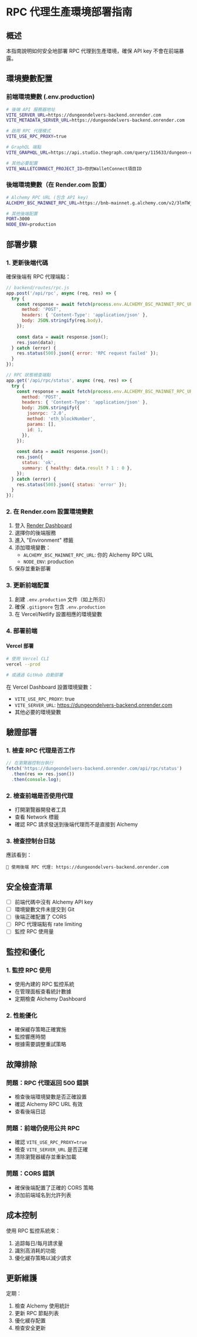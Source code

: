 # RPC 代理生產環境部署指南

## 概述
本指南說明如何安全地部署 RPC 代理到生產環境，確保 API key 不會在前端暴露。

## 環境變數配置

### 前端環境變數 (.env.production)
```bash
# 後端 API 服務器地址
VITE_SERVER_URL=https://dungeondelvers-backend.onrender.com
VITE_METADATA_SERVER_URL=https://dungeondelvers-backend.onrender.com

# 啟用 RPC 代理模式
VITE_USE_RPC_PROXY=true

# GraphQL 端點
VITE_GRAPHQL_URL=https://api.studio.thegraph.com/query/115633/dungeon-delvers/v2.0.2

# 其他必要配置
VITE_WALLETCONNECT_PROJECT_ID=你的WalletConnect項目ID
```

### 後端環境變數（在 Render.com 設置）
```bash
# Alchemy RPC URL (包含 API key)
ALCHEMY_BSC_MAINNET_RPC_URL=https://bnb-mainnet.g.alchemy.com/v2/3lmTWjUVbFylAurhdU-rSUefTC-P4tKf

# 其他後端配置
PORT=3000
NODE_ENV=production
```

## 部署步驟

### 1. 更新後端代碼
確保後端有 RPC 代理端點：

```javascript
// backend/routes/rpc.js
app.post('/api/rpc', async (req, res) => {
  try {
    const response = await fetch(process.env.ALCHEMY_BSC_MAINNET_RPC_URL, {
      method: 'POST',
      headers: { 'Content-Type': 'application/json' },
      body: JSON.stringify(req.body),
    });
    
    const data = await response.json();
    res.json(data);
  } catch (error) {
    res.status(500).json({ error: 'RPC request failed' });
  }
});

// RPC 狀態檢查端點
app.get('/api/rpc/status', async (req, res) => {
  try {
    const response = await fetch(process.env.ALCHEMY_BSC_MAINNET_RPC_URL, {
      method: 'POST',
      headers: { 'Content-Type': 'application/json' },
      body: JSON.stringify({
        jsonrpc: '2.0',
        method: 'eth_blockNumber',
        params: [],
        id: 1,
      }),
    });
    
    const data = await response.json();
    res.json({
      status: 'ok',
      summary: { healthy: data.result ? 1 : 0 },
    });
  } catch (error) {
    res.status(500).json({ status: 'error' });
  }
});
```

### 2. 在 Render.com 設置環境變數

1. 登入 [Render Dashboard](https://dashboard.render.com/)
2. 選擇你的後端服務
3. 進入 "Environment" 標籤
4. 添加環境變數：
   - `ALCHEMY_BSC_MAINNET_RPC_URL`: 你的 Alchemy RPC URL
   - `NODE_ENV`: production
5. 保存並重新部署

### 3. 更新前端配置

1. 創建 `.env.production` 文件（如上所示）
2. 確保 `.gitignore` 包含 `.env.production`
3. 在 Vercel/Netlify 設置相應的環境變數

### 4. 部署前端

#### Vercel 部署
```bash
# 使用 Vercel CLI
vercel --prod

# 或通過 GitHub 自動部署
```

在 Vercel Dashboard 設置環境變數：
- `VITE_USE_RPC_PROXY`: true
- `VITE_SERVER_URL`: https://dungeondelvers-backend.onrender.com
- 其他必要的環境變數

## 驗證部署

### 1. 檢查 RPC 代理是否工作
```javascript
// 在瀏覽器控制台執行
fetch('https://dungeondelvers-backend.onrender.com/api/rpc/status')
  .then(res => res.json())
  .then(console.log);
```

### 2. 檢查前端是否使用代理
- 打開瀏覽器開發者工具
- 查看 Network 標籤
- 確認 RPC 請求發送到後端代理而不是直接到 Alchemy

### 3. 檢查控制台日誌
應該看到：
```
🔄 使用後端 RPC 代理: https://dungeondelvers-backend.onrender.com
```

## 安全檢查清單

- [ ] 前端代碼中沒有 Alchemy API key
- [ ] 環境變數文件未提交到 Git
- [ ] 後端正確配置了 CORS
- [ ] RPC 代理端點有 rate limiting
- [ ] 監控 RPC 使用量

## 監控和優化

### 1. 監控 RPC 使用
- 使用內建的 RPC 監控系統
- 在管理面板查看統計數據
- 定期檢查 Alchemy Dashboard

### 2. 性能優化
- 確保緩存策略正確實施
- 監控響應時間
- 根據需要調整重試策略

## 故障排除

### 問題：RPC 代理返回 500 錯誤
- 檢查後端環境變數是否正確設置
- 確認 Alchemy RPC URL 有效
- 查看後端日誌

### 問題：前端仍使用公共 RPC
- 確認 `VITE_USE_RPC_PROXY=true`
- 檢查 `VITE_SERVER_URL` 是否正確
- 清除瀏覽器緩存並重新加載

### 問題：CORS 錯誤
- 確保後端配置了正確的 CORS 策略
- 添加前端域名到允許列表

## 成本控制

使用 RPC 監控系統來：
1. 追踪每日/每月請求量
2. 識別高消耗的功能
3. 優化緩存策略以減少請求

## 更新維護

定期：
1. 檢查 Alchemy 使用統計
2. 更新 RPC 節點列表
3. 優化緩存配置
4. 檢查安全更新